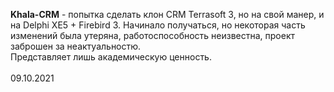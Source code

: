 <b>Khala-CRM</b> - попытка сделать клон CRM Terrasoft 3, но на свой манер, и на Delphi XE5 + Firebird 3. Начинало получаться, но некоторая часть изменений была утеряна, 
работоспособность неизвестна, проект заброшен за неактуальностю.<br> 
Представляет лишь академическую ценность.<br>
<br>
09.10.2021<br>
